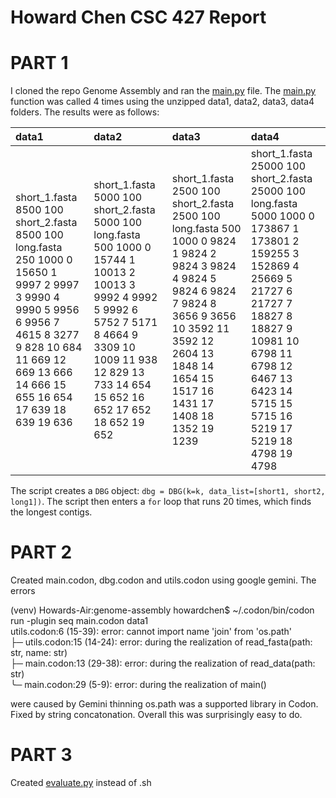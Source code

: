 # Howard Chen CSC 427 Report

# PART 1

I cloned the repo Genome Assembly and ran the [main.py](http://main.py) file. The [main.py](http://main.py) function was called 4 times using the unzipped data1, data2, data3, data4 folders. The results were as follows:

| data1 | data2 | data3 | data4 |
| :---- | :---- | :---- | :---- |
| short\_1.fasta 8500 100 short\_2.fasta 8500 100 long.fasta 250 1000 0 15650 1 9997 2 9997 3 9990 4 9990 5 9956 6 9956 7 4615 8 3277 9 828 10 684 11 669 12 669 13 666 14 666 15 655 16 654 17 639 18 639 19 636  | short\_1.fasta 5000 100 short\_2.fasta 5000 100 long.fasta 500 1000 0 15744 1 10013 2 10013 3 9992 4 9992 5 9992 6 5752 7 5171 8 4664 9 3309 10 1009 11 938 12 829 13 733 14 654 15 652 16 652 17 652 18 652 19 652  | short\_1.fasta 2500 100 short\_2.fasta 2500 100 long.fasta 500 1000 0 9824 1 9824 2 9824 3 9824 4 9824 5 9824 6 9824 7 9824 8 3656 9 3656 10 3592 11 3592 12 2604 13 1848 14 1654 15 1517 16 1431 17 1408 18 1352 19 1239  | short\_1.fasta 25000 100 short\_2.fasta 25000 100 long.fasta 5000 1000 0 173867 1 173801 2 159255 3 152869 4 25669 5 21727 6 21727 7 18827 8 18827 9 10981 10 6798 11 6798 12 6467 13 6423 14 5715 15 5715 16 5219 17 5219 18 4798 19 4798  |

The script creates a `DBG` object: `dbg = DBG(k=k, data_list=[short1, short2, long1])`. The script then enters a `for` loop that runs 20 times, which finds the longest contigs. 

# PART 2

Created main.codon, dbg.codon and utils.codon using google gemini. The errors 

(venv) Howards-Air:genome-assembly howardchen$ \~/.codon/bin/codon run \-plugin seq main.codon data1  
utils.codon:6 (15-39): error: cannot import name 'join' from 'os.path'  
├─ utils.codon:15 (14-24): error: during the realization of read\_fasta(path: str, name: str)  
├─ main.codon:13 (29-38): error: during the realization of read\_data(path: str)  
╰─ main.codon:29 (5-9): error: during the realization of main()

were caused by Gemini thinning os.path was a supported library in Codon. Fixed by string concatonation. Overall this was surprisingly easy to do. 

# PART 3

Created [evaluate.py](http://evaluate.py) instead of .sh 

